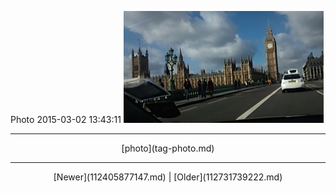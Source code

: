 <!--
title: Photo 2015-03-02 13
date: 2020-06-28T14:38:48.383Z
tags: photo
-->

Photo 2015-03-02 13:43:11
![](112510942907-0.jpg)

<!--BOTTOM-POST-NAVIGATION-->
---

<center>[photo](tag-photo.md)</center>

---

<center>[Newer](112405877147.md) | [Older](112731739222.md)</center>